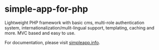 simple-app-for-php
==================

Lightweight PHP framework with basic cms, multi-role authentication system, internationalization/mulit-lingual support, templating, caching and more. MVC based and easy to use.

For documentation, please visit <a href="http://simpleapp.info" target="_blank" >simpleapp.info</a>.

